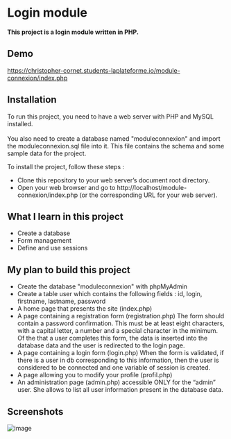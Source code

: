 # Login module
<b> This project is a login module written in PHP. </b> <br>

## Demo
https://christopher-cornet.students-laplateforme.io/module-connexion/index.php

## Installation
To run this project, you need to have a web server with PHP and MySQL installed.
<br><br> You also need to create a database named "moduleconnexion" and import the moduleconnexion.sql file into it. This file contains the schema and some sample data for the project.

To install the project, follow these steps :

* Clone this repository to your web server’s document root directory.
* Open your web browser and go to http://localhost/module-connexion/index.php (or the corresponding URL for your web server).

## What I learn in this project
* Create a database <br>
* Form management <br>
* Define and use sessions </b>

## My plan to build this project
* Create the database "moduleconnexion" with phpMyAdmin
* Create a table user which contains the following fields : id, login, firstname, lastname, password
* A home page that presents the site (index.php)
* A page containing a registration form (registration.php) The form should contain a password confirmation. This must be at least eight characters, with a capital letter, a number and a special character in the minimum. Of the that a user completes this form, the data is inserted into the database data and the user is redirected to the login page.
* A page containing a login form (login.php) When the form is validated, if there is a user in db corresponding to this information, then the user is considered to be connected and one variable of session is created.
* A page allowing you to modify your profile (profil.php)
* An administration page (admin.php) accessible ONLY for the “admin” user. She allows to list all user information present in the database data.

## Screenshots
![image](https://github.com/christopher-cornet/module-connexion/assets/115154379/1e7868a6-0022-431a-a463-b929adfc7f0c)


